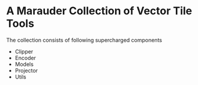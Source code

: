 # A Marauder Collection of Vector Tile Tools

The collection consists of following supercharged components
* Clipper
* Encoder
* Models
* Projector
* Utils